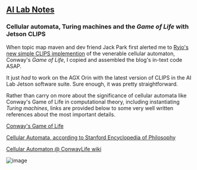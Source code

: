 ## <u>AI Lab Notes</u>

### **Cellular automata, Turing machines and the *Game of Life* with Jetson CLIPS**

When topic map maven and dev friend Jack Park first alerted me to [Ryjo's new simple CLIPS implemention](https://ryjo.codes/articles/conways-game-of-life-written-in-clips.html) of the venerable cellular automaton, Conway's *Game of Life*, I copied and assembled the blog's in-text code ASAP. 

It just *had* to work on the AGX Orin with the latest version of CLIPS in the AI Lab Jetson software suite.  Sure enough, it was pretty straightforward.

Rather than carry on more about the significance of cellular automata like Conway's Game of Life in computational theory, including instantiating *Turing machines*, links are provided below to some very well written references about the most important details.


[Conway's Game of Life](https://en.wikipedia.org/wiki/Conway%27s_Game_of_Life)

[Cellular Automata, according to Stanford Encyclopedia of Philosophy](https://plato.stanford.edu/entries/cellular-automata/)

[Cellular Automaton @ ConwayLife wiki](https://conwaylife.com/wiki/Cellular_automaton)



![image](https://user-images.githubusercontent.com/71346897/213844621-43f4ffbc-285d-440c-a119-4e444e5627bd.png)
